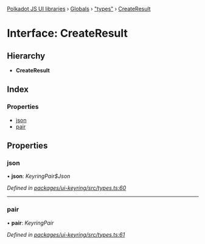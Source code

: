 [Polkadot JS UI libraries](../README.md) › [Globals](../globals.md) › ["types"](../modules/_types_.md) › [CreateResult](_types_.createresult.md)

# Interface: CreateResult

## Hierarchy

* **CreateResult**

## Index

### Properties

* [json](_types_.createresult.md#json)
* [pair](_types_.createresult.md#pair)

## Properties

###  json

• **json**: *KeyringPair$Json*

*Defined in [packages/ui-keyring/src/types.ts:60](https://github.com/polkadot-js/ui/blob/47fa7f9f0/packages/ui-keyring/src/types.ts#L60)*

___

###  pair

• **pair**: *KeyringPair*

*Defined in [packages/ui-keyring/src/types.ts:61](https://github.com/polkadot-js/ui/blob/47fa7f9f0/packages/ui-keyring/src/types.ts#L61)*
